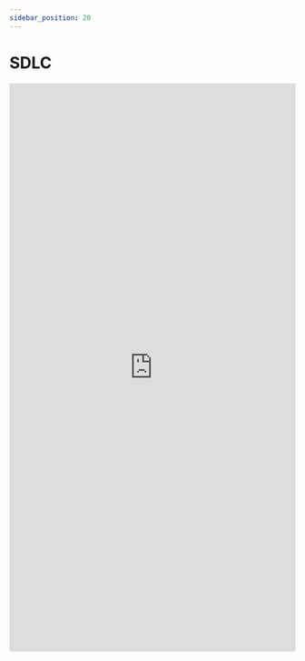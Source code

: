 ```yaml
---
sidebar_position: 20
---
```


# SDLC

<iframe 
  src="https://drive.google.com/file/d/14bpiqnwbl2cNCmOmyvRwcOVhvly2YsLh/preview" 
  width="100%" 
  height="1000px"
  frameBorder="0">
</iframe>
